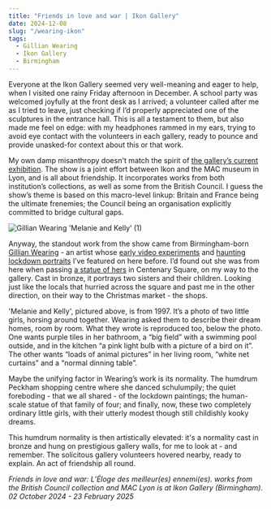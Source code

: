 ```yaml
---
title: "Friends in love and war | Ikon Gallery"
date: 2024-12-08
slug: "/wearing-ikon"
tags:
  - Gillian Wearing
  - Ikon Gallery
  - Birmingham
---
```


Everyone at the Ikon Gallery seemed very well-meaning and eager to help, when I visited one rainy Friday afternoon in December. A school party was welcomed joyfully at the front desk as I arrived; a volunteer called after me as I tried to leave, just checking if I’d properly appreciated one of the sculptures in the entrance hall. This is all a testament to them, but also made me feel on edge: with my headphones rammed in my ears, trying to avoid eye contact with the volunteers in each gallery, ready to pounce and provide unasked-for context about this or that work.

My own damp misanthropy doesn't match the spirit of [the gallery’s current exhibition](https://www.ikon-gallery.org/exhibition/works-from-the-british-council-collection-and-maclyon). The show is a joint effort between Ikon and the MAC museum in Lyon, and is all about friendship. It incorporates works from both institution’s collections, as well as some from the British Council. I guess the show’s theme is based on this macro-level linkup: Britain and France being the ultimate frenemies; the Council being an organisation explicitly committed to bridge cultural gaps.

![Gillian Wearing 'Melanie and Kelly’ (1)](/wearing-ikon-1.jpeg)

Anyway, the standout work from the show came from Birmingham-born [Gillian Wearing](https://artangled.com/tags/gillian-wearing/) - an artist whose [early video experiments](https://artangled.com/posts/wearing-spruth-magers/) and [haunting lockdown portraits](https://artangled.com/posts/wearing-paley/) I’ve featured on here before. I’d found out she was from here when passing [a statue of hers](https://www.ikon-gallery.org/event/a-real-birmingham-family) in Centenary Square, on my way to the gallery. Cast in bronze, it portrays two sisters and their children. Looking just like the locals that hurried across the square and past me in the other direction, on their way to the Christmas market - the shops.

'Melanie and Kelly', pictured above, is from 1997. It’s a photo of two little girls, horsing around together. Wearing asked them to describe their dream homes, room by room. What they wrote is reproduced too, below the photo. One wants purple tiles in her bathroom, a “big field” with a swimming pool outside, and in the kitchen “a pink light bulb with a picture of a bird on it”. The other wants “loads of animal pictures” in her living room, “white net curtains” and a “normal dinning table”.

Maybe the unifying factor in Wearing’s work is its normality. The humdrum Peckham shopping centre where she danced schulumpily; the quiet foreboding - that we all shared - of the lockdown paintings; the human-scale statue of that family of four; and finally, now, these two completely ordinary little girls, with their utterly modest though still childishly kooky dreams.

This humdrum normality is then artistically elevated: it's a normality cast in bronze and hung on prestigious gallery walls, for me to look at - and remember. The solicitous gallery volunteers hovered nearby, ready to explain. An act of friendship all round.

_Friends in love and war: L’Éloge des meilleur(es) ennemi(es). works from the British Council collection and MAC Lyon is at Ikon Gallery (Birmingham). 02 October 2024 - 23 February 2025_
